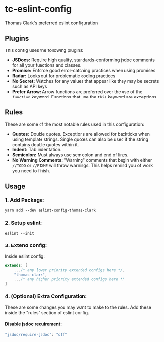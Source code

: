 # tc-eslint-config

Thomas Clark's preferred eslint configuration

## Plugins

This config uses the following plugins:

- **JSDocs:** Require high quality, standards-conforming jsdoc comments for all your functions and classes.
- **Promise:** Enforce good error-catching practices when using promises
- **Radar:** Looks out for problematic coding practices
- **No Secret:** Watches for any values that appear like they may be secrets such as API keys
- **Prefer Arrow:** Arrow functions are preferred over the use of the `function` keyword. Functions that use the `this` keyword are exceptions.

## Rules

These are some of the most notable rules used in this configuration:

- **Quotes:** Double quotes. Exceptions are allowed for backticks when using template strings. Single quotes can also be used if the string contains double quotes within it.
- **Indent:** Tab indentation.
- **Semicolon:** Must always use semicolon and end of lines.
- **No Warning Comments:** "Warning" comments that begin with either `//TODO` or `//FIXME` will throw warnings. This helps remind you of work you need to finish.

## Usage

### 1. Add Package:

`yarn add --dev eslint-config-thomas-clark`

### 2. Setup eslint:

`eslint --init`

### 3. Extend config:

Inside eslint config:

```javascript
extends: [
	.../* any lower priority extended configs here */,
	"thomas-clark",
	.../* any higher priority extended configs here */
]
```

### 4. (Optional) Extra Configuration:

These are some changes you may want to make to the rules. Add these inside the "rules" section of eslint config.

#### Disable jsdoc requirement:

```javascript
"jsdoc/require-jsdoc": "off"
```
